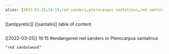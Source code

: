 ```yaml
---
alias: [2022-03-25,16:15,red sanders,pterocarpus santalinus,red santolin dye,antipyretic]
---
```

[[antipyretic]] [[santalin]]
table of content
```toc
```

[[2022-03-25]] 16:15
#endangered 
red sanders or Pterocarpus santalinus
```query
"red sandalwood"
```